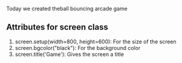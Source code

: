 Today we created theball bouncing arcade game
## Attributes for screen class
1. screen.setup(width=800, height=600): For the size of the screen
2. screen.bgcolor("black"): For the background color
3. screen.title('Game'): Gives the screen a title
